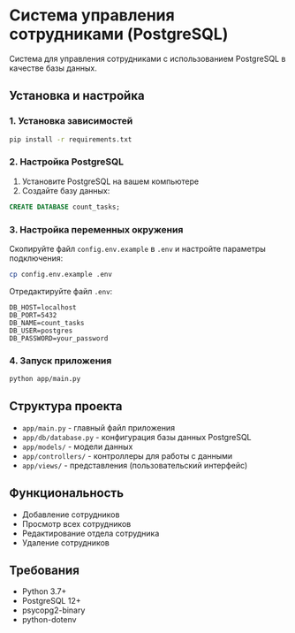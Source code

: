 # Система управления сотрудниками (PostgreSQL)

Система для управления сотрудниками с использованием PostgreSQL в качестве базы данных.

## Установка и настройка

### 1. Установка зависимостей

```bash
pip install -r requirements.txt
```

### 2. Настройка PostgreSQL

1. Установите PostgreSQL на вашем компьютере
2. Создайте базу данных:
```sql
CREATE DATABASE count_tasks;
```

### 3. Настройка переменных окружения

Скопируйте файл `config.env.example` в `.env` и настройте параметры подключения:

```bash
cp config.env.example .env
```

Отредактируйте файл `.env`:
```
DB_HOST=localhost
DB_PORT=5432
DB_NAME=count_tasks
DB_USER=postgres
DB_PASSWORD=your_password
```

### 4. Запуск приложения

```bash
python app/main.py
```

## Структура проекта

- `app/main.py` - главный файл приложения
- `app/db/database.py` - конфигурация базы данных PostgreSQL
- `app/models/` - модели данных
- `app/controllers/` - контроллеры для работы с данными
- `app/views/` - представления (пользовательский интерфейс)

## Функциональность

- Добавление сотрудников
- Просмотр всех сотрудников
- Редактирование отдела сотрудника
- Удаление сотрудников

## Требования

- Python 3.7+
- PostgreSQL 12+
- psycopg2-binary
- python-dotenv


